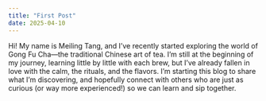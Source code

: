 ```yaml
---
title: "First Post"
date: 2025-04-10
---
```

Hi! My name is Meiling Tang, and I’ve recently started exploring the world of Gong Fu Cha—the traditional Chinese art of tea. I’m still at the beginning of my journey, learning little by little with each brew, but I’ve already fallen in love with the calm, the rituals, and the flavors. I’m starting this blog to share what I’m discovering, and hopefully connect with others who are just as curious (or way more experienced!) so we can learn and sip together.

